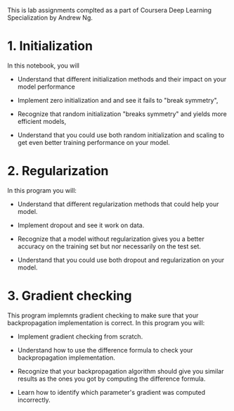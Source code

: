 This is lab assignments complted as a part of Coursera Deep Learning Specialization by Andrew Ng.

# 1. Initialization

In this notebook, you will

- Understand that different initialization methods and their impact on your model performance

- Implement zero initialization and and see it fails to "break symmetry",

- Recognize that random initialization "breaks symmetry" and yields more efficient models,

- Understand that you could use both random initialization and scaling to get even better training performance on your model.

# 2. Regularization 

In this program you will:

- Understand that different regularization methods that could help your model.

- Implement dropout and see it work on data.

- Recognize that a model without regularization gives you a better accuracy on the training set but nor necessarily on the test set.

- Understand that you could use both dropout and regularization on your model.

# 3. Gradient checking

This program implemnts gradient checking to make sure that your backpropagation implementation is correct. In this program you will:

- Implement gradient checking from scratch.

- Understand how to use the difference formula to check your backpropagation implementation.

- Recognize that your backpropagation algorithm should give you similar results as the ones you got by computing the difference formula.

- Learn how to identify which parameter's gradient was computed incorrectly.
